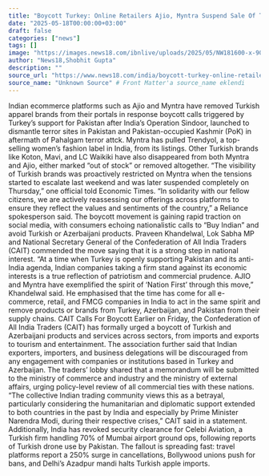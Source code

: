 ```yaml
---
title: "Boycott Turkey: Online Retailers Ajio, Myntra Suspend Sale Of Turkish Brands"
date: "2025-05-18T00:00:00+03:00"
draft: false
categories: ["news"]
tags: []
image: "https://images.news18.com/ibnlive/uploads/2025/05/NW181600-x-900-px-32-2025-05-66fd936a9854d095d4c5bfb1e89cd3af.png"
author: "News18,Shobhit Gupta"
description: ""
source_url: "https://www.news18.com/india/boycott-turkey-online-retailers-ajio-myntra-suspend-sale-of-turkish-brands-ws-kl-9342385.html"
source_name: "Unknown Source" # Front Matter'a source_name eklendi
---
```

Indian ecommerce platforms such as Ajio and Myntra have removed Turkish apparel brands from their portals in response boycott calls triggered by Turkey’s support for Pakistan after India’s Operation Sindoor, launched to dismantle terror sites in Pakistan and Pakistan-occupied Kashmir (PoK) in aftermath of Pahalgam terror attck.
Myntra has pulled Trendyol, a top-selling women’s fashion label in India, from its listings. Other Turkish brands like Koton, Mavi, and LC Waikiki have also disappeared from both Myntra and Ajio, either marked “out of stock” or removed altogether.
“The visibility of Turkish brands was proactively restricted on Myntra when the tensions started to escalate last weekend and was later suspended completely on Thursday,” one official told Economic Times.
“In solidarity with our fellow citizens, we are actively reassessing our offerings across platforms to ensure they reflect the values and sentiments of the country,” a Reliance spokesperson said.
The boycott movement is gaining rapid traction on social media, with consumers echoing nationalistic calls to “Buy Indian” and avoid Turkish or Azerbaijani products.
Praveen Khandelwal, Lok Sabha MP and National Secretary General of the Confederation of All India Traders (CAIT) commended the move saying that it is a strong step in national interest.
“At a time when Turkey is openly supporting Pakistan and its anti-India agenda, Indian companies taking a firm stand against its economic interests is a true reflection of patriotism and commercial prudence. AJIO and Myntra have exemplified the spirit of ‘Nation First’ through this move,” Khandelwal said.
He emphasised that the time has come for all e-commerce, retail, and FMCG companies in India to act in the same spirit and remove products or brands from Turkey, Azerbaijan, and Pakistan from their supply chains.
CAIT Calls For Boycott
Earlier on Friday, the Confederation of All India Traders (CAIT) has formally urged a boycott of Turkish and Azerbaijani products and services across sectors, from imports and exports to tourism and entertainment.
The association further said that Indian exporters, importers, and business delegations will be discouraged from any engagement with companies or institutions based in Turkey and Azerbaijan.
The traders’ lobby shared that a memorandum will be submitted to the ministry of commerce and industry and the ministry of external affairs, urging policy-level review of all commercial ties with these nations.
“The collective Indian trading community views this as a betrayal, particularly considering the humanitarian and diplomatic support extended to both countries in the past by India and especially by Prime Minister Narendra Modi, during their respective crises,” CAIT said in a statement.
Additionally, India has revoked security clearance for Celebi Aviation, a Turkish firm handling 70% of Mumbai airport ground ops, following reports of Turkish drone use by Pakistan. The fallout is spreading fast: travel platforms report a 250% surge in cancellations, Bollywood unions push for bans, and Delhi’s Azadpur mandi halts Turkish apple imports.